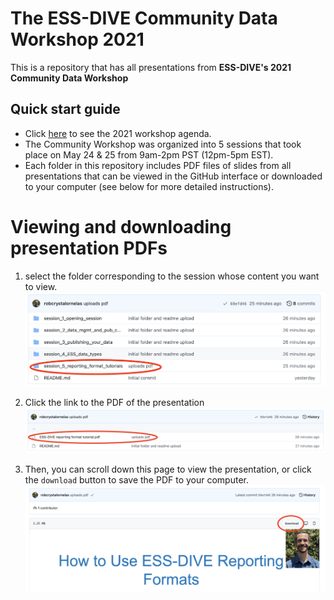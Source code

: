 # The ESS-DIVE Community Data Workshop 2021  

This is a repository that has all presentations from **ESS-DIVE's 2021 Community Data Workshop** 

## Quick start guide  

- Click [here](https://ess-dive.lbl.gov/community-data-workshop/) to see the 2021 workshop agenda.
- The Community Workshop was organized into 5 sessions that took place on May 24 & 25 from 9am-2pm PST (12pm-5pm EST). 
- Each folder in this repository includes PDF files of slides from all presentations that can be viewed in the GitHub interface or downloaded to your computer (see below for more detailed instructions).

# Viewing and downloading presentation PDFs

1. select the folder corresponding to the session whose content you want to view.
![Image of the repository's home directory with the session folder we want to click highlighted with a red circle](/images/step1.png)  

2. Click the link to the PDF of the presentation  
![Lists the contents of the folder related to session five, this folder contains a PDF of a presentation from the community data workshop](/images/step2.png)  

3. Then, you can scroll down this page to view the presentation, or click the `download` button to save the PDF to your computer.  
![The Download button is highlighted in red to indicate PDFs can be downloaded from this GitHub folder](images/step3.png) 

